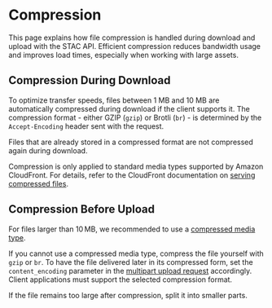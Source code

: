 # Compression

This page explains how file compression is handled during download and upload with the STAC API.
Efficient compression reduces bandwidth usage and improves load times, especially when working with large assets.

## Compression During Download

To optimize transfer speeds, files between 1 MB and 10 MB are automatically compressed during download if the client supports it.
The compression format - either GZIP (`gzip`) or Brotli (`br`) - is determined by the `Accept-Encoding` header sent with the request.

Files that are already stored in a compressed format are not compressed again during download.

Compression is only applied to standard media types supported by Amazon CloudFront.
For details, refer to the CloudFront documentation on [serving compressed files](https://docs.aws.amazon.com/AmazonCloudFront/latest/DeveloperGuide/ServingCompressedFiles.html#compressed-content-cloudfront-file-types).

## Compression Before Upload

For files larger than 10 MB, we recommended to use a [compressed media type](/docs/stac-api/supported-media).

If you cannot use a compressed media type, compress the file yourself with `gzip` or `br`.
To have the file delivered later in its compressed form, set the `content_encoding` parameter in the [multipart upload request](https://data.geo.admin.ch/api/stac/static/spec/v1/apitransactional.html#tag/Asset-Upload-Management/operation/createAssetUpload) accordingly.
Client applications must support the selected compression format.

If the file remains too large after compression, split it into smaller parts.
